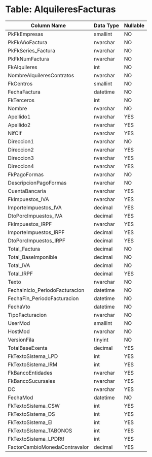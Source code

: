 # Table: AlquileresFacturas

| Column Name | Data Type | Nullable |
|-------------|-----------|----------|
| PkFkEmpresas | smallint | NO |
| PkFkAñoFactura | nvarchar | NO |
| PkFkSeries_Factura | nvarchar | NO |
| PkFkNumFactura | nvarchar | NO |
| FkAlquileres | int | NO |
| NombreAlquileresContratos | nvarchar | NO |
| FkCentros | smallint | NO |
| FechaFactura | datetime | NO |
| FkTerceros | int | NO |
| Nombre | nvarchar | NO |
| Apellido1 | nvarchar | YES |
| Apellido2 | nvarchar | YES |
| NifCif | nvarchar | YES |
| Direccion1 | nvarchar | NO |
| Direccion2 | nvarchar | YES |
| Direccion3 | nvarchar | YES |
| Direccion4 | nvarchar | YES |
| FkPagoFormas | nvarchar | NO |
| DescripcionPagoFormas | nvarchar | NO |
| CuentaBancaria | nvarchar | YES |
| FkImpuestos_IVA | nvarchar | YES |
| ImporteImpuestos_IVA | decimal | YES |
| DtoPorcImpuestos_IVA | decimal | YES |
| FkImpuestos_IRPF | nvarchar | YES |
| ImporteImpuestos_IRPF | decimal | YES |
| DtoPorcImpuestos_IRPF | decimal | YES |
| Total_Factura | decimal | NO |
| Total_BaseImponible | decimal | NO |
| Total_IVA | decimal | NO |
| Total_IRPF | decimal | YES |
| Texto | nvarchar | NO |
| FechaInicio_PeriodoFacturacion | datetime | NO |
| FechaFin_PeriodoFacturacion | datetime | NO |
| FechaVto | datetime | NO |
| TipoFacturacion | nvarchar | NO |
| UserMod | smallint | NO |
| HostMod | nvarchar | NO |
| VersionFila | tinyint | NO |
| TotalBaseExenta | decimal | YES |
| FkTextoSistema_LPD | int | YES |
| FkTextoSistema_IRM | int | YES |
| FkBancoEntidades | nvarchar | YES |
| FkBancoSucursales | nvarchar | YES |
| DC | nvarchar | YES |
| FechaMod | datetime | NO |
| FkTextoSistema_CSW | int | YES |
| FkTextoSistema_DS | int | YES |
| FkTextoSistema_EI | int | YES |
| FkTextoSistema_TABONOS | int | YES |
| FkTextoSistema_LPDRtf | int | YES |
| FactorCambioMonedaContravalor | decimal | YES |
